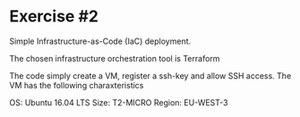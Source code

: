 # Exercise #2
Simple Infrastructure-as-Code (IaC) deployment. 

The chosen infrastructure orchestration tool is Terraform

The code simply create a VM, register a ssh-key and allow SSH access. The VM has the following charaxteristics

OS: Ubuntu 16.04 LTS
Size: T2-MICRO
Region: EU-WEST-3
